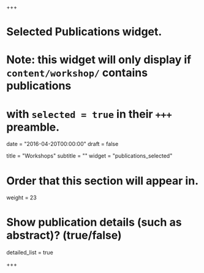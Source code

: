+++
# Selected Publications widget.
# Note: this widget will only display if `content/workshop/` contains publications
# with `selected = true` in their `+++` preamble.

date = "2016-04-20T00:00:00"
draft = false

title = "Workshops"
subtitle = ""
widget = "publications_selected"

# Order that this section will appear in.
weight = 23

# Show publication details (such as abstract)? (true/false)
detailed_list = true

+++

